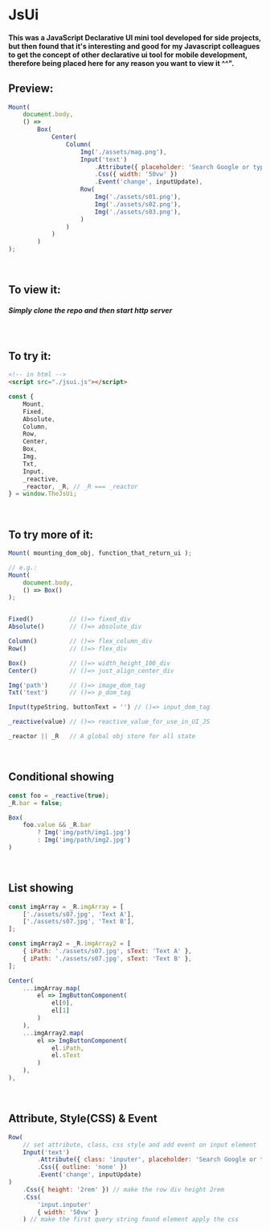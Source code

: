 # JsUi

#### This was a JavaScript Declarative UI mini tool developed for side projects, but then found that it's interesting and good for my Javascript colleagues to get the concept of other declarative ui tool for mobile development, therefore being placed here for any reason you want to view it ^^".

## Preview:
```javascript
Mount(
    document.body,
    () =>
        Box(
            Center(
                Column(
                    Img('./assets/mag.png'),
                    Input('text')
                        .Attribute({ placeholder: 'Search Google or type a URL' })
                        .Css({ width: '50vw' })
                        .Event('change', inputUpdate),
                    Row(
                        Img('./assets/s01.png'),
                        Img('./assets/s02.png'),
                        Img('./assets/s03.png'),
                    )
                )
            )
        )
);
```
<br/>

## To view it:
##### Simply clone the repo and then start http server
<br/>

## To try it:
```html
<!-- in html -->
<script src="./jsui.js"></script>
```
```javascript
const {
    Mount,
    Fixed,
    Absolute,
    Column,
    Row,
    Center,
    Box,
    Img,
    Txt,
    Input,
    _reactive,
    _reactor, _R, // _R === _reactor
} = window.TheJsUi;
```
<br/>

## To try more of it:
```javascript
Mount( mounting_dom_obj, function_that_return_ui );

// e.g.:
Mount(
    document.body,
    () => Box()
);


Fixed()          // ()=> fixed_div
Absolute()       // ()=> absolute_div

Column()         // ()=> flex_column_div
Row()            // ()=> flex_div

Box()            // ()=> width_height_100_div
Center()         // ()=> just_align_center_div

Img('path')      // ()=> image_dom_tag
Txt('text')      // ()=> p_dom_tag

Input(typeString, buttonText = '') // ()=> input_dom_tag

_reactive(value) // ()=> reactive_value_for_use_in_UI_JS

_reactor || _R   // A global obj store for all state
```
<br/>

## Conditional showing
```javascript
const foo = _reactive(true);
_R.bar = false;

Box(
    foo.value && _R.bar
        ? Img('img/path/img1.jpg')
        : Img('img/path/img2.jpg')
)
```
<br/>

## List showing
```javascript
const imgArray = _R.imgArray = [
    ['./assets/s07.jpg', 'Text A'],
    ['./assets/s07.jpg', 'Text B'],
];

const imgArray2 = _R.imgArray2 = [
    { iPath: './assets/s07.jpg', sText: 'Text A' },
    { iPath: './assets/s07.jpg', sText: 'Text B' },
];

Center(
    ...imgArray.map(
        el => ImgButtonComponent(
            el[0],
            el[1]
        )
    ),
    ...imgArray2.map(
        el => ImgButtonComponent(
            el.iPath,
            el.sText
        )
    ), 
),
```
<br/>

## Attribute, Style(CSS) & Event
```javascript
Row(
    // set attribute, class, css style and add event on input element
    Input('text')
        .Attribute({ class: 'inputer', placeholder: 'Search Google or type a URL' })
        .Css({ outline: 'none' })
        .Event('change', inputUpdate)
)
    .Css({ height: '2rem' }) // make the row div height 2rem
    .Css(
        'input.inputer'
        { width: '50vw' }
    ) // make the first query string found element apply the css
```